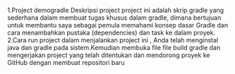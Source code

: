 1.Project demogradle
  Deskripsi project
  project ini adalah skrip gradle yang sederhana dalam membuat tugas khusus dalam gradle, dimana bertujuan untuk
  membantu saya sebagai pemula  memahami konsep dasar Gradle dan cara menambahkan pustaka (dependencies) dan task ke dalam proyek.
2.Cara run project
  dalam menjalankan project ini , Anda telah menginstal java dan gradle pada sistem.Kemudian membuka file file build gradle dan
  mengerjakan project yang telah ditentukan dan mendorong proyek ke GitHub dengan membuat repositori baru  


  


